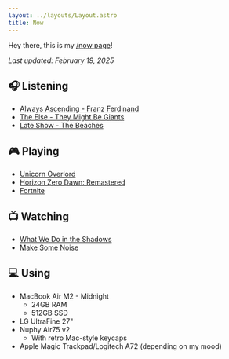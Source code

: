 ```yaml
---
layout: ../layouts/Layout.astro
title: Now
---
```


Hey there, this is my [/now page](https://nownownow.com/about)!

_Last updated: February 19, 2025_

## 🎧 Listening

- [Always Ascending - Franz Ferdinand](https://album.link/us/i/1294718686)
- [The Else - They Might Be Giants](https://album.link/us/i/635922095)
- [Late Show - The Beaches](https://album.link/us/i/1440897088)

## 🎮 Playing

- [Unicorn Overlord](https://www.igdb.com/games/unicorn-overlord--1)
- [Horizon Zero Dawn: Remastered](https://www.igdb.com/games/horizon-zero-dawn-remastered)
- [Fortnite](https://www.igdb.com/games/fortnite)

## 📺 Watching

- [What We Do in the Shadows](https://www.themoviedb.org/tv/83631-what-we-do-in-the-shadows?language=en-US)
- [Make Some Noise](https://www.themoviedb.org/tv/204031-make-some-noise?language=en-US)

## 💻 Using

- MacBook Air M2 - Midnight
  - 24GB RAM
  - 512GB SSD
- LG UltraFine 27"
- Nuphy Air75 v2
  - With retro Mac-style keycaps
- Apple Magic Trackpad/Logitech A72 (depending on my mood)
